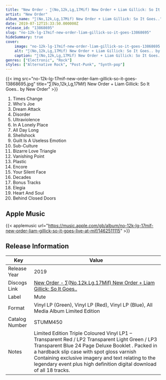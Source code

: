 ```yaml
---
title: "New Order - ∑(No,12k,Lg,17Mif) New Order + Liam Gillick: So It Goes.."
artist: "New Order"
album_name: "∑(No,12k,Lg,17Mif) New Order + Liam Gillick: So It Goes.."
date: 2019-07-12T15:33:50.000000Z
release_id: "13868695"
slug: "no-12k-lg-17mif-new-order-liam-gillick-so-it-goes-13868695"
hideSummary: true
cover:
    image: "no-12k-lg-17mif-new-order-liam-gillick-so-it-goes-13868695.jpg"
    alt: "∑(No,12k,Lg,17Mif) New Order + Liam Gillick: So It Goes.. by New Order"
    caption: "∑(No,12k,Lg,17Mif) New Order + Liam Gillick: So It Goes.. by New Order"
genres: ["Electronic", "Rock"]
styles: ["Alternative Rock", "Post-Punk", "Synth-pop"]
---
```


{{< img src="no-12k-lg-17mif-new-order-liam-gillick-so-it-goes-13868695.jpg" title="∑(No,12k,Lg,17Mif) New Order + Liam Gillick: So It Goes.. by New Order" >}}

<!-- section break -->

1. Times Change
2. Who's Joe
3. Dream Attack
4. Disorder
5. Ultraviolence
6. In A Lonely Place
7. All Day Long
8. Shellshock
9. Guilt Is A Useless Emotion
10. Sub-Culture
11. Bizarre Love Triangle
12. Vanishing Point
13. Plastic
14. Encore
15. Your Silent Face
16. Decades
17. Bonus Tracks
18. Elegia
19. Heart And Soul
20. Behind Closed Doors

<!-- section break -->




## Apple Music
{{< applemusic url="https://music.apple.com/gb/album/no-12k-lg-17mif-new-order-liam-gillick-so-it-goes-live-at-mif/1462511115" >}}






## Release Information
|  Key           | Value                                                |
| ---------------| ---------------------------------------------------- |
| Release Year   | 2019                                   |
| Discogs Link   | [New Order - ∑(No,12k,Lg,17Mif) New Order + Liam Gillick: So It Goes..](https://www.discogs.com/release/13868695-New-Order-Liam-Gillick-No12kLg17Mif-New-Order-Liam-Gillick-So-It-Goes) |
| Label          | Mute |
| Format         | Vinyl LP (Green), Vinyl LP (Red), Vinyl LP (Blue), All Media Album Limited Edition |
| Catalog Number | STUMM450 |
| Notes | Limited Edition Triple Coloured Vinyl LP1 – Transparent Red / LP2 Transparent Light Green / LP3 Transparent Blue 24 Page Deluxe Booklet . Packed in a hardback slip case with spot gloss varnish Containing exclusive imagery and text relating to the legendary event plus high definition digital download of all 18 tracks. |